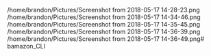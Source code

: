 /home/brandon/Pictures/Screenshot from 2018-05-17 14-28-23.png
/home/brandon/Pictures/Screenshot from 2018-05-17 14-34-46.png
/home/brandon/Pictures/Screenshot from 2018-05-17 14-35-45.png
/home/brandon/Pictures/Screenshot from 2018-05-17 14-36-39.png
/home/brandon/Pictures/Screenshot from 2018-05-17 14-36-49.png# bamazon_CLI
